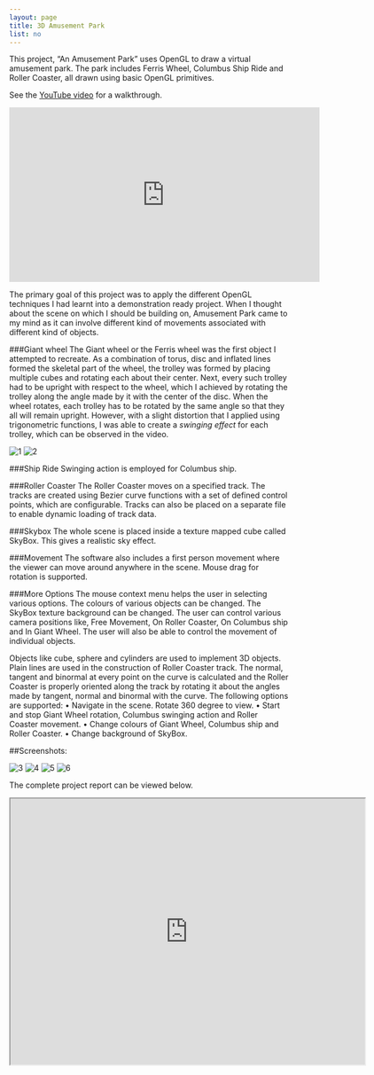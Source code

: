 ```yaml
---
layout: page
title: 3D Amusement Park
list: no
---
```


This project, “An Amusement Park” uses OpenGL to draw a virtual amusement park. The park includes Ferris Wheel, Columbus Ship Ride and Roller Coaster, all drawn using basic OpenGL primitives.

See the [YouTube video](https://www.youtube.com/watch?v=7_Z5359IEVU) for a walkthrough.

<iframe width="560" height="315" src="https://www.youtube.com/embed/7_Z5359IEVU" frameborder="0" allowfullscreen></iframe>

The primary goal of this project was to apply the different OpenGL techniques I had learnt into a demonstration ready project. When I thought about the scene on which I should be building on, Amusement Park came to my mind as it can involve different kind of movements associated with different kind of objects. 

###Giant wheel
The Giant wheel or the Ferris wheel was the first object I attempted to recreate. As a combination of torus, disc and inflated lines formed the skeletal part of the wheel, the trolley was formed by placing multiple cubes and rotating each about their center. Next, every such trolley had to be upright with respect to the wheel, which I achieved by rotating the trolley along the angle made by it with the center of the disc. When the wheel rotates, each trolley has to be rotated by the same angle so that they all will remain upright. However, with a slight distortion that I applied using trigonometric functions, I was able to create a *swinging effect* for each trolley, which can be observed in the video.


![1](https://github.com/akarthik10/AmusementPark/raw/master/screenshots/1.png)
![2](https://github.com/akarthik10/AmusementPark/raw/master/screenshots/2.png)

###Ship Ride
Swinging action is employed for Columbus ship. 

###Roller Coaster
The Roller Coaster moves on a specified track. The tracks are created using Bezier curve functions with a set of defined control points, which are configurable. Tracks can also be placed on a separate file to enable dynamic loading of track data. 

###Skybox
The whole scene is placed inside a texture mapped cube called SkyBox. This gives a realistic sky effect. 

###Movement
The software also includes a first person movement where the viewer can move around anywhere in the scene. Mouse drag for rotation is supported.

###More Options
The mouse context menu helps the user in selecting various options. The colours of various objects can be changed. The SkyBox texture background can be changed. The user can control various camera positions like, Free Movement, On Roller Coaster, On Columbus ship and In Giant Wheel. The user will also be able to control the movement of individual objects.


Objects like cube, sphere and cylinders are used to implement 3D objects. Plain lines are used in the construction of Roller Coaster track. The normal, tangent and binormal at every point on the curve is calculated and the Roller Coaster is properly oriented along the track by rotating it about the angles made by tangent, normal and binormal with the curve.
The following options are supported:
•	Navigate in the scene. Rotate 360 degree to view.
•	Start and stop Giant Wheel rotation, Columbus swinging action and Roller Coaster movement.
•	Change colours of Giant Wheel, Columbus ship and Roller Coaster.
•	Change background of SkyBox.


##Screenshots:

![3](https://github.com/akarthik10/AmusementPark/raw/master/screenshots/3.png)
![4](https://github.com/akarthik10/AmusementPark/raw/master/screenshots/4.png)
![5](https://github.com/akarthik10/AmusementPark/raw/master/screenshots/5.png)
![6](https://github.com/akarthik10/AmusementPark/raw/master/screenshots/6.png)


The complete project report can be viewed below.

<iframe src="https://drive.google.com/file/d/0B6TfmI2fgbDyYTZhRVJuLTh1NTQ/preview" width="640" height="480"></iframe>


